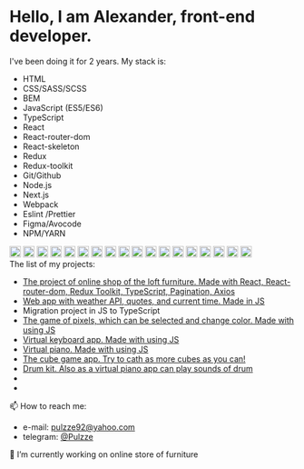 <h1>Hello, I am Alexander, front-end developer.</h1>
<p>I've been doing it for 2 years. My stack is:<p>
  <ul>
    <li>HTML</li>
    <li>CSS/SASS/SCSS</li>
    <li>BEM</li>
    <li>JavaScript (ES5/ES6)</li>
    <li>TypeScript</li>
    <li>React</li>
    <li>React-router-dom</li>
    <li>React-skeleton</li>
    <li>Redux</li>
    <li>Redux-toolkit</li>
    <li>Git/Github </li>
    <li>Node.js</li>
    <li>Next.js </li>
    <li>Webpack </li>
    <li>Eslint /Prettier</li>
    <li>Figma/Avocode</li>
    <li>NPM/YARN</li>
    
  </ul>
  <div>
  <img width="20" src="https://user-images.githubusercontent.com/76836870/170835574-8768bb09-c8e9-4e7f-9960-d4f59ef97a0f.png">
  <img width="20" src="https://user-images.githubusercontent.com/76836870/170835631-c7fec102-e449-4196-9c55-8236fa060cde.png">
  <img width="20" src="https://user-images.githubusercontent.com/76836870/170835656-fc04f581-4048-4b10-aded-dacb6641e4c7.png">
  <img width="20" src="https://user-images.githubusercontent.com/76836870/170835697-d902ea9c-e3f0-479f-86a6-bd5e518e9fe7.png">
  <img width="20" src="https://user-images.githubusercontent.com/76836870/170836587-6922ced9-1d48-4f88-898f-246a608e101f.png">
  <img width="20" src="https://user-images.githubusercontent.com/76836870/170835733-2a17940f-9b47-4333-a9e9-cb0484b8a4ab.png">
  <img width="20" src="https://user-images.githubusercontent.com/76836870/170835757-8b4a36d9-9854-4453-a51d-6184a1dcfaae.png">
  <img width="20" src="https://user-images.githubusercontent.com/76836870/170835937-b0b9a4a1-5f01-43a5-aa93-31f6058c66bd.png">
  <img width="20" src="https://user-images.githubusercontent.com/76836870/170836907-bb9ed42d-899b-4452-a7c0-dce9ed9bef3f.png">
  <img width="20" src="https://user-images.githubusercontent.com/76836870/170835952-97aec47a-49c1-4411-a595-a2d6ae4a1a7d.png">
  <img width="20" src="https://user-images.githubusercontent.com/76836870/170835920-0c7c0595-3fc7-4863-95c4-0ed07a9d71b1.png">
  <img width="20" src="https://user-images.githubusercontent.com/76836870/170835909-be7c4d47-cb44-4c97-8bf7-4165c8208a2a.png">
  <img width="20" src="https://user-images.githubusercontent.com/76836870/170836851-88a9c81f-e9dc-4f8f-adea-8b867acec737.png">
  <img width="20" src="https://user-images.githubusercontent.com/76836870/170836882-0d731b59-8220-408f-a6d5-9a19f7852657.png">
  <img width="20" src="https://user-images.githubusercontent.com/76836870/170836965-03f92f6b-1ff3-49f2-9070-cbb5ccc39473.png">
  <img width="20" src="https://user-images.githubusercontent.com/76836870/170836976-6da67c9d-b380-4372-b117-5fcdccd09717.png">
  <img width="20" src="https://user-images.githubusercontent.com/76836870/170837012-d5b6659e-9b6f-469b-b591-28e21823f24f.png">
  <img width="20" src="https://user-images.githubusercontent.com/76836870/170837023-53121015-3e92-4b8f-88d0-2c7836960e2d.png">
  <div>
    <div>
      The list of my projects:
      <ul>
        <li><a href="https://pulzze92.github.io/digital_store/">The project of online shop of the loft furniture. Made with React, React-router-dom, Redux Toolkit, TypeScript, Pagination, Axios</a></li>
        <li><a href="https://pulzze92.github.io/momentum/">Web app with weather API, quotes, and current time. Made in JS</a></li>
        <li><a href=""></a>Migration project in JS to TypeScript</li>
        <li><a href="https://pulzze92.github.io/pixel_art/">The game of pixels, which can be selected and change color. Made with using JS</a></li>
        <li><a href="https://pulzze92.github.io/virtual_keyboard/">Virtual keyboard app. Made with using JS</a></li>
        <li><a href="https://pulzze92.github.io/virtual-piano/">Virtual piano. Made with using JS</a></li>
        <li><a href="https://pulzze92.github.io/cube_game/">The cube game app. Try to cath as more cubes as you can!</a></li>
        <li><a href="https://pulzze92.github.io/JavaScript_Drum_Kit/">Drum kit. Also as a virtual piano app can play sounds of drum</a></li>
        <li><a href=""></a></li>
        <li><a href=""></a></li>
      </ul>
    </div>
<p>📫 How to reach me:</p>
<ul>
  <li>e-mail: <a href="mailto:pulzze92@yahoo.com">pulzze92@yahoo.com</a></li>
  <li>telegram: <a href="https://t.me/Pulzze">@Pulzze</a></li>
</ul>
<p>🔭 I’m currently working on online store of furniture</p>

<!--
**Pulzze92/Pulzze92** is a ✨ _special_ ✨ repository because its `README.md` (this file) appears on your GitHub profile.

Here are some ideas to get you started:

- 🔭 I’m currently working on ...
- 🌱 I’m currently learning ...
- 👯 I’m looking to collaborate on ...
- 🤔 I’m looking for help with ...
- 💬 Ask me about ...
- 📫 How to reach me: ...
- 😄 Pronouns: ...
- ⚡ Fun fact: ...
-->
